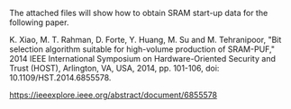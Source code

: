 The attached files will show how to obtain SRAM start-up data for the following paper. 

K. Xiao, M. T. Rahman, D. Forte, Y. Huang, M. Su and M. Tehranipoor, "Bit selection algorithm suitable for high-volume production of SRAM-PUF," 2014 IEEE International Symposium on Hardware-Oriented Security and Trust (HOST), Arlington, VA, USA, 2014, pp. 101-106, doi: 10.1109/HST.2014.6855578.

https://ieeexplore.ieee.org/abstract/document/6855578
